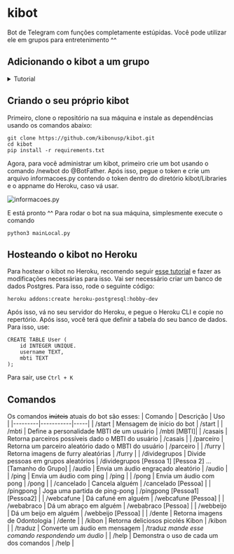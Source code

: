 # kibot
Bot de Telegram com funções completamente estúpidas. Você pode utilizar ele em grupos para entretenimento ^^

## Adicionando o kibot a um grupo
<details>
    <summary> Tutorial</summary>
Para adicionar o bot em um grupo de Telegram clique em *Adicionar Membro* e pesquise por @sorvebot:

![Adicionar Membro](https://i.imgur.com/3Uf1zZW.png)

![Adicionar kibot](https://i.imgur.com/24fNjjI.png)

E pronto, agora você pode usar o bot!!!! Digite / no chat para ver os comandos possíveis e uma breve descrição de cada um deles. Para uma descrição mais detalhada do uso dos comandos, utilize /help.
</details>

## Criando o seu próprio kibot
Primeiro, clone o repositório na sua máquina e instale as dependências usando os comandos abaixo:
```
git clone https://github.com/kibonusp/kibot.git
cd kibot
pip install -r requirements.txt
```
Agora, para você administrar um kibot, primeiro crie um bot usando o comando /newbot do @BotFather. Após isso, pegue o token e crie um arquivo informacoes.py contendo o token dentro do diretório kibot/Libraries e o appname do Heroku, caso vá usar.

![informacoes.py](https://i.imgur.com/TKn5GPu.png)

E está pronto ^^
Para rodar o bot na sua máquina, simplesmente execute o comando
```
python3 mainLocal.py
```

## Hosteando o kibot no Heroku
Para hostear o kibot no Heroku, recomendo seguir [esse tutorial](https://towardsdatascience.com/how-to-deploy-a-telegram-bot-using-heroku-for-free-9436f89575d2) e fazer as modificações necessárias para isso.
Vai ser necessário criar um banco de dados Postgres. Para isso, rode o seguinte código:
```
heroku addons:create heroku-postgresql:hobby-dev
```
Após isso, vá no seu servidor do Heroku, e pegue o Heroku CLI e copie no repertório. Após isso, você terá que definir a tabela do seu banco de dados. Para isso, use:
```
CREATE TABLE User (
    id INTEGER UNIQUE.
    username TEXT,
    mbti TEXT
);
```
Para sair, use ```Ctrl + K```

## Comandos
Os comandos ~~inúteis~~ atuais do bot são esses:
| Comando | Descrição | Uso |
|---------|-----------|-----|
| /start  | Mensagem de início do bot | /start |
| /mbti   | Define a personalidade MBTI de um usuário | /mbti [MBTI]|
| /casais | Retorna parceiros possíveis dado o MBTI do usuário | /casais |
| /parceiro | Retorna um parceiro aleatório dado o MBTI do usuário | /parceiro |
| /furry | Retorna imagens de furry aleatórias | /furry |
| /dividegrupos | Divide pessoas em grupos aleatórios | /dividegrupos [Pessoa 1] [Pessoa 2] ... [Tamanho do Grupo]
| /audio | Envia um áudio engraçado aleatório | /audio |
| /ping | Envia um áudio com ping | /ping |
| /pong | Envia um áudio com pong | /pong |
| /cancelado | Cancela alguém | /cancelado [Pessoa] |
| /pingpong | Joga uma partida de ping-pong | /pingpong [Pessoa1] [Pessoa2] |
| /webcafune | Dá cafuné em alguém | /webcafune [Pessoa] |
| /webabraco | Dá um abraço em alguém | /webabraco [Pessoa] |
| /webbeijo | Dá um beijo em alguém | /webbeijo [Pessoa] |
| /dente | Retorna imagens de Odontologia | /dente |
| /kibon | Retorna deliciosos picolés Kibon | /kibon |
| /traduz | Converte um áudio em mensagem | /traduz *mande esse comando respondendo um áudio* |
| /help | Demonstra o uso de cada um dos comandos | /help |

